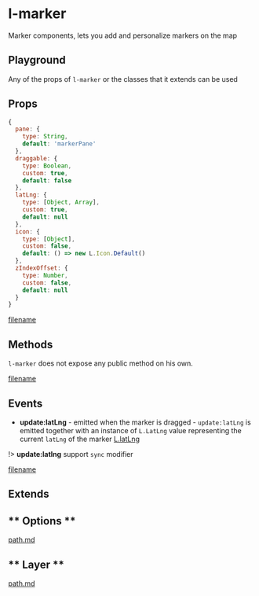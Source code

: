 # l-marker
Marker components, lets you add and personalize markers on the map

## Playground
Any of the props of `l-marker` or the classes that it extends can be used

<vuep template="#marker-example"></vuep>

<script v-pre type="text/x-template" id="marker-example">

<template>
  <l-map style="height: 80%; width: 100%" :zoom="zoom" :center="center">
    <l-tile-layer :url="url"></l-tile-layer>
    <l-marker :lat-lng="markerLatLng" ></l-marker>
  </l-map>
</template>

<script>

Vue.component('l-map', Vue2Leaflet.LMap)
Vue.component('l-tile-layer', Vue2Leaflet.LTileLayer)
Vue.component('l-marker', Vue2Leaflet.LMarker)

export default {
  data () {
    return {
      url: 'http://{s}.tile.osm.org/{z}/{x}/{y}.png',
      zoom: 3,
      center: [47.413220, -1.219482],
      markerLatLng: [47.313220, -1.319482]
    };
  }
}
</script>
</script>

## Props

```js
{
  pane: {
    type: String,
    default: 'markerPane'
  },
  draggable: {
    type: Boolean,
    custom: true,
    default: false
  },
  latLng: {
    type: [Object, Array],
    custom: true,
    default: null
  },
  icon: {
    type: [Object],
    custom: false,
    default: () => new L.Icon.Default()
  },
  zIndexOffset: {
    type: Number,
    custom: false,
    default: null
  }
}
```

[filename](../props-notice.md ':include')

## Methods

`l-marker` does not expose any public method on his own.

[filename](../methods-notice.md ':include')

## Events

* **update:latLng** - emitted when the marker is dragged - `update:latLng` is emitted together with an instance of  `L.LatLng` value representing the  current `latLng` of the marker [L.latLng](https://leafletjs.com/reference-1.3.0.html#latlng)

!>  **update:latlng** support `sync` modifier

[filename](../events-notice.md ':include')

## Extends

<!-- tabs:start -->

## ** Options **

[path.md](../../mixins/options.md ':include')

## ** Layer **

[path.md](../../mixins/layer.md ':include')

<!-- tabs:end -->
